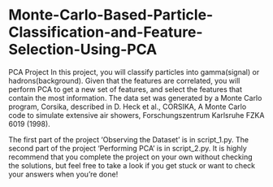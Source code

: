 # Monte-Carlo-Based-Particle-Classification-and-Feature-Selection-Using-PCA

PCA Project
In this project, you will classify particles into gamma(signal) or hadrons(background). Given that the features are correlated, you will perform PCA to get a new set of features, and select the features that contain the most information. The data set was generated by a Monte Carlo program, Corsika, described in D. Heck et al., CORSIKA, A Monte Carlo code to simulate extensive air showers, Forschungszentrum Karlsruhe FZKA 6019 (1998).

The first part of the project ‘Observing the Dataset’ is in script_1.py. The second part of the project ‘Performing PCA’ is in script_2.py. It is highly recommend that you complete the project on your own without checking the solutions, but feel free to take a look if you get stuck or want to check your answers when you’re done!

